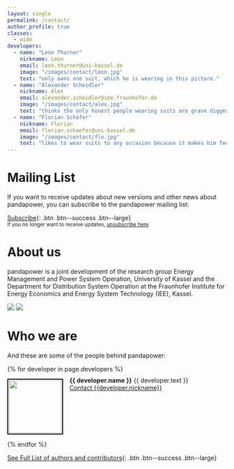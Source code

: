 ```yaml
---
layout: single
permalink: /contact/
author_profile: true
classes:
  - wide
developers:
  - name: "Leon Thurner"
    nickname: Leon
    email: leon.thurner@uni-kassel.de
    image: "/images/contact/leon.jpg"
    text: "only owns one suit, which he is wearing in this picture."
  - name: "Alexander Scheidler"
    nickname: Alex
    email: alexander.scheidler@iee.fraunhofer.de
    image: "/images/contact/alex.jpg"
    text: "thinks the only honest people wearing suits are grave diggers. Prefers red t-shirts."
  - name: "Florian Schäfer"
    nickname: Florian
    email: florian.schaefer@uni-kassel.de
    image: "/images/contact/flo.jpg"
    text: "likes to wear suits to any occasion because it makes him feel fancy."
---
```

<p></p>

# Mailing List <a name="list"></a>
If you want to receive updates about new versions and other news about pandapower, you can subscribe to the pandapower mailing list:

[<i class='fas fa-envelope'></i> Subscribe](mailto:sympa@fraunhofer.de?subject=subscribe%20pandapower){: .btn .btn--success .btn--large}<br>
<small>If you no longer want to receive updates, <a href="mailto:sympa@fraunhofer.de?subject=unsubscribe%20pandapower">unsubscribe here</a>.</small>

# About us

pandapower is a joint development of the research group Energy Management and Power System Operation, University of Kassel and the Department for Distribution System Operation at the Fraunhofer Institute for Energy Economics and Energy System Technology (IEE), Kassel.

[<img src="https://www.uni-kassel.de/eecs/fileadmin/datas/fb16/Fachgebiete/energiemanagement/e2n.png">](https://www.uni-kassel.de/eecs/en/fachgebiete/e2n/home.html)
[<img src="https://www.uni-kassel.de/eecs/fileadmin/datas/fb16/Fachgebiete/energiemanagement/iee.png">](https://www.iee.fraunhofer.de/en.html)
 

# Who we are

And these are some of the people behind pandapower:

<div class="authors">
  {% for developer in page.developers %}
    <p>
    <img style="padding:2px 2px 2px 2px; border:2px solid black; margin-right: 15px" src="{{ developer.image | relative_url }}" width="120" align="left"/> 
    <span style="margin-top: -5px; display:inline-block; max-width:500px;">
        <b>{{ developer.name }}</b> {{ developer.text }} <br>
        <a href="mailto:{{developer.email}}">Contact {{developer.nickname}}</a> 
    </span>
    <BR CLEAR="left"/> 
    </p>
  {% endfor %}
</div>

[See Full List of authors and contributors](http://pandapower.readthedocs.io/en/stable/about/authors.html){: .btn .btn--success .btn--large}


